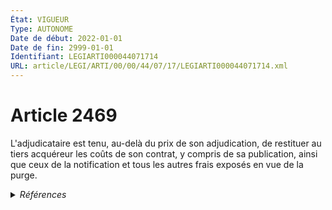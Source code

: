 ```yaml
---
État: VIGUEUR
Type: AUTONOME
Date de début: 2022-01-01
Date de fin: 2999-01-01
Identifiant: LEGIARTI000044071714
URL: article/LEGI/ARTI/00/00/44/07/17/LEGIARTI000044071714.xml
---
```


<h1>Article 2469</h1>

L'adjudicataire est tenu, au-delà du prix de son adjudication, de restituer au
tiers acquéreur les coûts de son contrat, y compris de sa publication, ainsi que
ceux de la notification et tous les autres frais exposés en vue de la purge.


<details>
  <summary><em>Références</em></summary>

  <h2>Articles faisant référence à l'article</h2>
  
  <ul>
    <li>
      <a href="https://legal.tricoteuses.fr//redirection/LEGIARTI000044045538?vers=git&vers=legifrance">Ordonnance n° 2021-1192 du 15 septembre 2021 portant réforme du droit des sûretés - article 23 ENTIEREMENT_MODIF</a> MODIFIE source
    </li>
    <li>
      <a href="https://legal.tricoteuses.fr//redirection/LEGIARTI000044045526?vers=git&vers=legifrance">Ordonnance n° 2021-1192 du 15 septembre 2021 portant réforme du droit des sûretés - article 15 ENTIEREMENT_MODIF</a> MODIFIE source
    </li>
  </ul>
  
  <h2>Références faites par l'article</h2>
  
  <ul>
    <li>
      1955-01-04 CITATION cible <a href="https://legal.tricoteuses.fr//redirection/LEGIARTI000044073484?vers=git&vers=legifrance">Décret n°55-22 du 4 janvier 1955 portant réforme de la publicité foncière - article 28 AUTONOME VIGUEUR, en vigueur depuis le 2022-01-01</a>
    </li>
    <li>
      CODIFICATION source Loi 1804-03-19
    </li>
    <li>
      2006-04-21 CITATION cible <a href="https://legal.tricoteuses.fr//redirection/LEGIARTI000006285097?vers=git&vers=legifrance">Ordonnance n° 2006-461 du 21 avril 2006 réformant la saisie immobilière. - article 24 AUTONOME ABROGE, en vigueur du 2007-01-01 au 2012-06-01</a>
    </li>
    <li>
      2021-09-15 MODIFIE cible <a href="https://legal.tricoteuses.fr//redirection/LEGIARTI000044045526?vers=git&vers=legifrance">Ordonnance n° 2021-1192 du 15 septembre 2021 portant réforme du droit des sûretés - article 15 ENTIEREMENT_MODIF</a>
    </li>
    <li>
      2021-09-15 MODIFIE cible <a href="https://legal.tricoteuses.fr//redirection/LEGIARTI000044045538?vers=git&vers=legifrance">Ordonnance n° 2021-1192 du 15 septembre 2021 portant réforme du droit des sûretés - article 23 ENTIEREMENT_MODIF</a>
    </li>
    <li>
      2999-01-01 CONCORDANCE source <a href="https://legal.tricoteuses.fr//redirection/LEGIARTI000006446718?vers=git&vers=legifrance">Code civil - article 2174 AUTONOME TRANSFERE, en vigueur du 1804-03-21 au 2006-03-24</a>
    </li>
    <li>
      2999-01-01 CONCORDE cible <a href="https://legal.tricoteuses.fr//redirection/LEGIARTI000006446718?vers=git&vers=legifrance">Code civil - article 2174 AUTONOME TRANSFERE, en vigueur du 1804-03-21 au 2006-03-24</a>
    </li>
  </ul>
</details>
